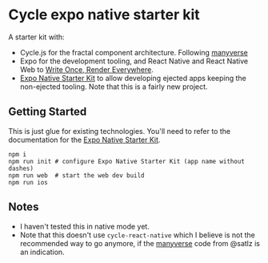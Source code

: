 # Cycle expo native starter kit

A starter kit with:
 - Cycle.js for the fractal component architecture. Following [manyverse](https://github.com/staltz/manyverse)
 - Expo for the development tooling, and React Native and React Native Web to [Write Once, Render Everywhere](https://github.com/peggyrayzis/asburyagile-universal-components).
 - [Expo Native Starter Kit](https://github.com/codersera-repo/expo-native-starter-kit) to allow developing ejected apps keeping the non-ejected tooling. Note that this is a fairly new project.

## Getting Started

This is just glue for existing technologies. You'll need to refer to the documentation for the [Expo Native Starter Kit](https://github.com/codersera-repo/expo-native-starter-kit).

```
npm i
npm run init # configure Expo Native Starter Kit (app name without dashes)
npm run web  # start the web dev build
npm run ios
```

## Notes

- I haven't tested this in native mode yet.
- Note that this doesn't use `cycle-react-native` which I believe is not the recommended way to go anymore, if the [manyverse](https://github.com/staltz/manyverse) code from @satlz is an indication.
